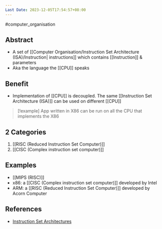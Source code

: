 ```yaml
---
Last Date: 2023-12-05T17:54:57+08:00
---
```

#computer_organisation 
## Abstract
- A set of [[Computer Organisation/Instruction Set Architecture (ISA)/Instruction| instructions]] which contains [[Instruction]] & parameters
- Aka the language the [[CPU]] speaks

## Benefit
- Implementation of [[CPU]] is decoupled. The same [[Instruction Set Architecture (ISA)]] can be used on different [[CPU]]
>[!example] App written in X86 can be run on all the CPU that implements the X86 


## 2 Categories
1. [[RISC (Reduced Instruction Set Computer)]]
2. [[CISC (Complex instruction set computer)]]

## Examples
 - [[MIPS (RISC)]]
 - x86: a [[CISC (Complex instruction set computer)]] developed by Intel
 - ARM: a [[RISC (Reduced Instruction Set Computer)]] developed by Acorn Computer

## References
- [Instruction Set Architectures](https://youtu.be/1KTW32xSs_k)